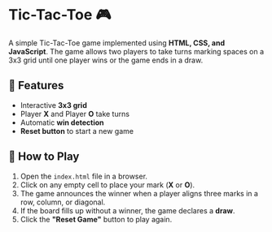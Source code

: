 # Tic-Tac-Toe 🎮  
 
A simple Tic-Tac-Toe game implemented using **HTML, CSS, and JavaScript**. The game allows two players to take turns marking spaces on a 3x3 grid until one player wins or the game ends in a draw.

## 📌 Features
- Interactive **3x3 grid**
- Player **X** and Player **O** take turns 
- Automatic **win detection**
- **Reset button** to start a new game

## 🚀 How to Play
1. Open the `index.html` file in a browser.
2. Click on any empty cell to place your mark (**X** or **O**).
3. The game announces the winner when a player aligns three marks in a row, column, or diagonal.
4. If the board fills up without a winner, the game declares a **draw**.
5. Click the **"Reset Game"** button to play again.


